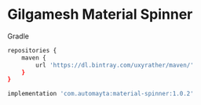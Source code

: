 # Gilgamesh Material Spinner

Gradle

```sh
repositories {
    maven {
        url 'https://dl.bintray.com/uxyrather/maven/'
    }
}

implementation 'com.automayta:material-spinner:1.0.2'
```





